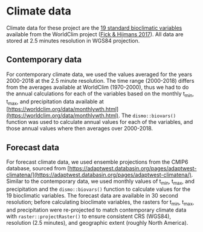 # Climate data

Climate data for these project are the [19 standard bioclimatic variables](https://www.worldclim.org/data/bioclim.html) 
available from the WorldClim project ([Fick & Hijmans 2017](https://doi.org/10.1002/joc.5086)). 
All data are stored at 2.5 minutes resolution in WGS84 projection.

## Contemporary data

For contemporary climate data, we used the values averaged for the years 
2000-2018 at the 2.5 minute resolution. The time range (2000-2018) differs from 
the averages available at WorldClim (1970-2000), thus we had to do the annual 
calculations for each of the variables based on the monthly t<sub>min</sub>, 
t<sub>max</sub>, and precipitation data available at 
[https://worldclim.org/data/monthlywth.html](https://worldclim.org/data/monthlywth.html). 
The `dismo::biovars()` function was used to calculate annual values for each of 
the variables, and those annual values where then averages over 2000-2018.

## Forecast data

For forecast climate data, we used ensemble projections from the CMIP6 database, 
sourced from [https://adaptwest.databasin.org/pages/adaptwest-climatena/](https://adaptwest.databasin.org/pages/adaptwest-climatena/). 
Similar to the contemporary data, we used monthly values of t<sub>min</sub>, 
t<sub>max</sub>, and precipitation and the `dismo::biovars()` function to 
calculate values for the 19 bioclimatic variables. The forecast data are 
available in 30 second resolution; before calculating bioclimate variables, the
rasters for t<sub>min</sub>, t<sub>max</sub>, and precipitation were 
re-projected to match contemporary climate data with `raster::projectRaster()`
to ensure consistent CRS (WGS84), resolution (2.5 minutes), and geographic 
extent (roughly North America).